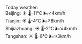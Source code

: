 Today weather:  
Beijing: ☀️   🌡️-11°C 🌬️↙4km/h  
Tianjin: ☀️   🌡️-4°C 🌬️↗8km/h  
Shijiazhuang: ☀️   🌡️-2°C 🌬️↘4km/h  
Tangshan: ☀️   🌡️-6°C 🌬️↘3km/h  
